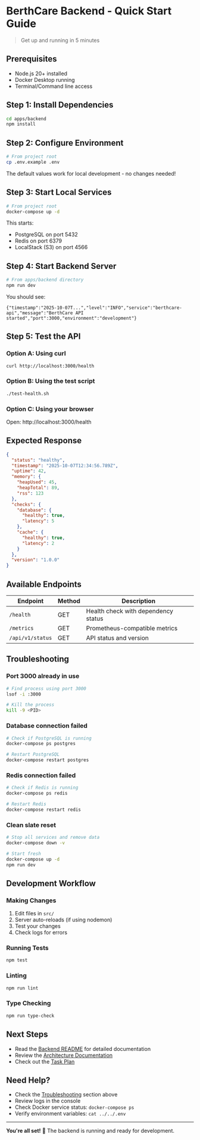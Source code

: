 # BerthCare Backend - Quick Start Guide

> Get up and running in 5 minutes

## Prerequisites

- Node.js 20+ installed
- Docker Desktop running
- Terminal/Command line access

## Step 1: Install Dependencies

```bash
cd apps/backend
npm install
```

## Step 2: Configure Environment

```bash
# From project root
cp .env.example .env
```

The default values work for local development - no changes needed!

## Step 3: Start Local Services

```bash
# From project root
docker-compose up -d
```

This starts:
- PostgreSQL on port 5432
- Redis on port 6379
- LocalStack (S3) on port 4566

## Step 4: Start Backend Server

```bash
# From apps/backend directory
npm run dev
```

You should see:
```
{"timestamp":"2025-10-07T...","level":"INFO","service":"berthcare-api","message":"BerthCare API started","port":3000,"environment":"development"}
```

## Step 5: Test the API

### Option A: Using curl

```bash
curl http://localhost:3000/health
```

### Option B: Using the test script

```bash
./test-health.sh
```

### Option C: Using your browser

Open: http://localhost:3000/health

## Expected Response

```json
{
  "status": "healthy",
  "timestamp": "2025-10-07T12:34:56.789Z",
  "uptime": 42,
  "memory": {
    "heapUsed": 45,
    "heapTotal": 89,
    "rss": 123
  },
  "checks": {
    "database": {
      "healthy": true,
      "latency": 5
    },
    "cache": {
      "healthy": true,
      "latency": 2
    }
  },
  "version": "1.0.0"
}
```

## Available Endpoints

| Endpoint | Method | Description |
|----------|--------|-------------|
| `/health` | GET | Health check with dependency status |
| `/metrics` | GET | Prometheus-compatible metrics |
| `/api/v1/status` | GET | API status and version |

## Troubleshooting

### Port 3000 already in use

```bash
# Find process using port 3000
lsof -i :3000

# Kill the process
kill -9 <PID>
```

### Database connection failed

```bash
# Check if PostgreSQL is running
docker-compose ps postgres

# Restart PostgreSQL
docker-compose restart postgres
```

### Redis connection failed

```bash
# Check if Redis is running
docker-compose ps redis

# Restart Redis
docker-compose restart redis
```

### Clean slate reset

```bash
# Stop all services and remove data
docker-compose down -v

# Start fresh
docker-compose up -d
npm run dev
```

## Development Workflow

### Making Changes

1. Edit files in `src/`
2. Server auto-reloads (if using nodemon)
3. Test your changes
4. Check logs for errors

### Running Tests

```bash
npm test
```

### Linting

```bash
npm run lint
```

### Type Checking

```bash
npm run type-check
```

## Next Steps

- Read the [Backend README](./README.md) for detailed documentation
- Review the [Architecture Documentation](../../docs/architecture.md)
- Check out the [Task Plan](../../project-documentation/task-plan.md)

## Need Help?

- Check the [Troubleshooting](#troubleshooting) section above
- Review logs in the console
- Check Docker service status: `docker-compose ps`
- Verify environment variables: `cat ../../.env`

---

**You're all set!** 🚀 The backend is running and ready for development.
